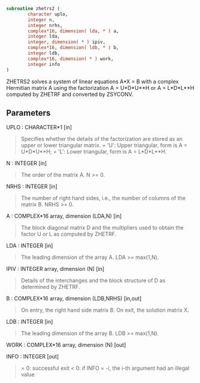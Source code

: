 ```fortran
subroutine zhetrs2 (
        character uplo,
        integer n,
        integer nrhs,
        complex*16, dimension( lda, * ) a,
        integer lda,
        integer, dimension( * ) ipiv,
        complex*16, dimension( ldb, * ) b,
        integer ldb,
        complex*16, dimension( * ) work,
        integer info
)
```

ZHETRS2 solves a system of linear equations A\*X = B with a complex
Hermitian matrix A using the factorization A = U\*D\*U\*\*H or
A = L\*D\*L\*\*H computed by ZHETRF and converted by ZSYCONV.

## Parameters
UPLO : CHARACTER\*1 [in]
> Specifies whether the details of the factorization are stored
> as an upper or lower triangular matrix.
> = 'U':  Upper triangular, form is A = U\*D\*U\*\*H;
> = 'L':  Lower triangular, form is A = L\*D\*L\*\*H.

N : INTEGER [in]
> The order of the matrix A.  N >= 0.

NRHS : INTEGER [in]
> The number of right hand sides, i.e., the number of columns
> of the matrix B.  NRHS >= 0.

A : COMPLEX\*16 array, dimension (LDA,N) [in]
> The block diagonal matrix D and the multipliers used to
> obtain the factor U or L as computed by ZHETRF.

LDA : INTEGER [in]
> The leading dimension of the array A.  LDA >= max(1,N).

IPIV : INTEGER array, dimension (N) [in]
> Details of the interchanges and the block structure of D
> as determined by ZHETRF.

B : COMPLEX\*16 array, dimension (LDB,NRHS) [in,out]
> On entry, the right hand side matrix B.
> On exit, the solution matrix X.

LDB : INTEGER [in]
> The leading dimension of the array B.  LDB >= max(1,N).

WORK : COMPLEX\*16 array, dimension (N) [out]

INFO : INTEGER [out]
> = 0:  successful exit
> < 0:  if INFO = -i, the i-th argument had an illegal value

